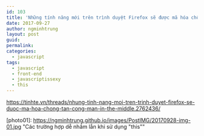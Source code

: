 ```yaml
---
id: 103
title: 'Những tính năng mới trên trình duyệt Firefox sẽ được mã hóa chống tấn công man-in-the-middle'
date: 2017-09-27
author: ngminhtrung
layout: post
guid: 
permalink: 
categories:
  - javascript
tags:
  - javascript
  - front-end
  - javascriptissexy
  - this
---
```


https://tinhte.vn/threads/nhung-tinh-nang-moi-tren-trinh-duyet-firefox-se-duoc-ma-hoa-chong-tan-cong-man-in-the-middle.2762436/

[photo01]: https://ngminhtrung.github.io/images/PostIMG/20170928-img-01.jpg "Các trường hợp dễ nhầm lẫn khi sử dụng "this""
